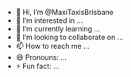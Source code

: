 - 👋 Hi, I’m @MaxiTaxisBrisbane
- 👀 I’m interested in ...
- 🌱 I’m currently learning ...
- 💞️ I’m looking to collaborate on ...
- 📫 How to reach me ...
- 😄 Pronouns: ...
- ⚡ Fun fact: ...

<!---
<a href="https://maxitaxisbrisbane.com.au/"MaxiTaxisBrisbane</a>/MaxiTaxisBrisbane is a ✨ special ✨ repository because its `README.md` (this file) appears on your GitHub profile.
You can click the Preview link to take a look at your changes.
--->
